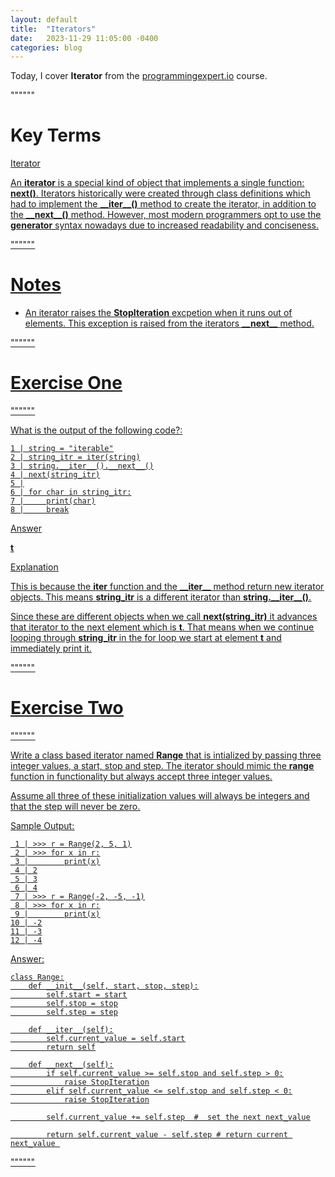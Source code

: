 ```yaml
---
layout: default
title:  "Iterators"
date:   2023-11-29 11:05:00 -0400
categories: blog
---
```


Today, I cover __Iterator__ from the [programmingexpert.io][course-site] course.

""""""

# Key Terms

<u>Iterator<u>

An __iterator__ is a special kind of object that implements a single function: __next()__. Iterators historically were created through class definitions which had to implement the __\_\_iter\_\_()__ method to create the iterator, in addition to the __\_\_next\_\_()__ method. However, most modern programmers opt to use the __generator__ syntax nowadays due to increased readability and conciseness.  

""""""

# Notes

- An iterator raises the __StopIteration__ excpetion when it runs out of elements. This exception is raised from the iterators __\_\_next\_\___ method.

""""""

# Exercise One

""""""

What is the output of the following code?:

    1 | string = "iterable"
    2 | string_itr = iter(string)
    3 | string.__iter__().__next__()
    4 | next(string_itr)
    5 |
    6 | for char in string_itr:
    7 |     print(char)
    8 |     break

<u>Answer<u>

__t__

<u>Explanation<u>

This is because the __iter__ function and the __\_\_iter\_\___ method return new iterator objects. This means __string_itr__ is a different iterator than __string.\_\_iter\_\_()__.

Since these are different objects when we call __next(string_itr)__ it advances that iterator to the next element which is __t__. That means when we continue looping through __string_itr__ in the for loop we start at element __t__ and immediately print it.

""""""

# Exercise Two

""""""

Write a class based iterator named __Range__ that is intialized by passing three integer values, a start, stop and step. The iterator should mimic the __range__ function in functionality but always accept three integer values.

Assume all three of these initialization values will always be integers and that the step will never be zero.

Sample Output:

     1 | >>> r = Range(2, 5, 1)
     2 | >>> for x in r:
     3 |        print(x)
     4 | 2
     5 | 3
     6 | 4
     7 | >>> r = Range(-2, -5, -1)
     8 | >>> for x in r:
     9 |        print(x)
    10 | -2
    11 | -3
    12 | -4
     
<u>Answer<u>:

    class Range:
        def __init__(self, start, stop, step):
            self.start = start
            self.stop = stop
            self.step = step

        def __iter__(self):
            self.current_value = self.start
            return self
    
        def __next__(self):
            if self.current_value >= self.stop and self.step > 0:
                raise StopIteration
            elif self.current_value <= self.stop and self.step < 0:
                raise StopIteration

            self.current_value += self.step  #  set the next next_value

            return self.current_value - self.step # return current next_value 

""""""

[course-site]: https://www.programmingexpert.io/index